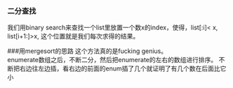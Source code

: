 ### 二分查找
我们用binary search来查找一个list里放置一个数x的index，使得，list[:i]< x, list[i+1:]>x, 这个位置就是我们每次求得的结果。

###用mergesort的思路
这个方法真的是fucking genius。  
enumerate数组之后，不断二分，然后把enumerate的左右的数组进行排序。 不断把右边往左边插，看右边的前面的enum插了几个就证明了有几个数在后面比它小